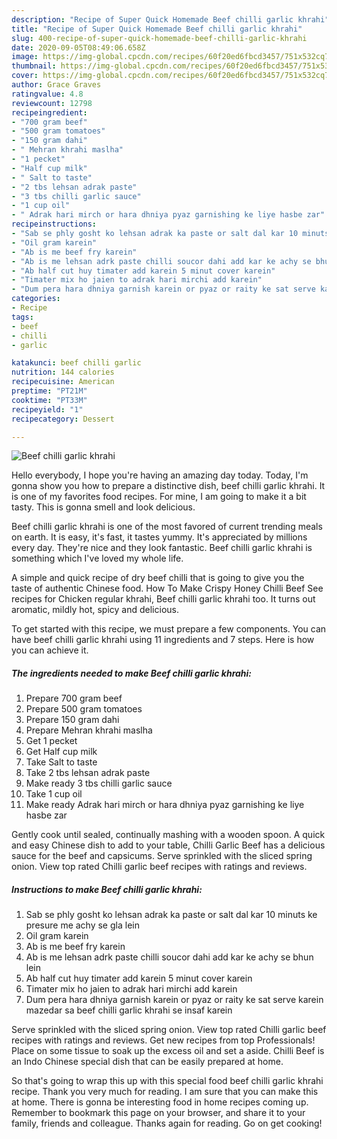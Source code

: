 ```yaml
---
description: "Recipe of Super Quick Homemade Beef chilli garlic khrahi"
title: "Recipe of Super Quick Homemade Beef chilli garlic khrahi"
slug: 400-recipe-of-super-quick-homemade-beef-chilli-garlic-khrahi
date: 2020-09-05T08:49:06.658Z
image: https://img-global.cpcdn.com/recipes/60f20ed6fbcd3457/751x532cq70/beef-chilli-garlic-khrahi-recipe-main-photo.jpg
thumbnail: https://img-global.cpcdn.com/recipes/60f20ed6fbcd3457/751x532cq70/beef-chilli-garlic-khrahi-recipe-main-photo.jpg
cover: https://img-global.cpcdn.com/recipes/60f20ed6fbcd3457/751x532cq70/beef-chilli-garlic-khrahi-recipe-main-photo.jpg
author: Grace Graves
ratingvalue: 4.8
reviewcount: 12798
recipeingredient:
- "700 gram beef"
- "500 gram tomatoes"
- "150 gram dahi"
- " Mehran khrahi maslha"
- "1 pecket"
- "Half cup milk"
- " Salt to taste"
- "2 tbs lehsan adrak paste"
- "3 tbs chilli garlic sauce"
- "1 cup oil"
- " Adrak hari mirch or hara dhniya pyaz garnishing ke liye hasbe zar"
recipeinstructions:
- "Sab se phly gosht ko lehsan adrak ka paste or salt dal kar 10 minuts ke presure me achy se gla lein"
- "Oil gram karein"
- "Ab is me beef fry karein"
- "Ab is me lehsan adrk paste chilli soucor dahi add kar ke achy se bhun lein"
- "Ab half cut huy timater add karein 5 minut cover karein"
- "Timater mix ho jaien to adrak hari mirchi add karein"
- "Dum pera hara dhniya garnish karein or pyaz or raity ke sat serve karein mazedar sa beef chilli garlic khrahi se insaf karein"
categories:
- Recipe
tags:
- beef
- chilli
- garlic

katakunci: beef chilli garlic 
nutrition: 144 calories
recipecuisine: American
preptime: "PT21M"
cooktime: "PT33M"
recipeyield: "1"
recipecategory: Dessert

---
```



![Beef chilli garlic khrahi](https://img-global.cpcdn.com/recipes/60f20ed6fbcd3457/751x532cq70/beef-chilli-garlic-khrahi-recipe-main-photo.jpg)

Hello everybody, I hope you're having an amazing day today. Today, I'm gonna show you how to prepare a distinctive dish, beef chilli garlic khrahi. It is one of my favorites food recipes. For mine, I am going to make it a bit tasty. This is gonna smell and look delicious.

Beef chilli garlic khrahi is one of the most favored of current trending meals on earth. It is easy, it's fast, it tastes yummy. It's appreciated by millions every day. They're nice and they look fantastic. Beef chilli garlic khrahi is something which I've loved my whole life.

A simple and quick recipe of dry beef chilli that is going to give you the taste of authentic Chinese food. How To Make Crispy Honey Chilli Beef See recipes for Chicken regular khrahi, Beef chilli garlic khrahi too. It turns out aromatic, mildly hot, spicy and delicious.


To get started with this recipe, we must prepare a few components. You can have beef chilli garlic khrahi using 11 ingredients and 7 steps. Here is how you can achieve it.

<!--inarticleads1-->

##### The ingredients needed to make Beef chilli garlic khrahi:

1. Prepare 700 gram beef
1. Prepare 500 gram tomatoes
1. Prepare 150 gram dahi
1. Prepare  Mehran khrahi maslha
1. Get 1 pecket
1. Get Half cup milk
1. Take  Salt to taste
1. Take 2 tbs lehsan adrak paste
1. Make ready 3 tbs chilli garlic sauce
1. Take 1 cup oil
1. Make ready  Adrak hari mirch or hara dhniya pyaz garnishing ke liye hasbe zar


Gently cook until sealed, continually mashing with a wooden spoon. A quick and easy Chinese dish to add to your table, Chilli Garlic Beef has a delicious sauce for the beef and capsicums. Serve sprinkled with the sliced spring onion. View top rated Chilli garlic beef recipes with ratings and reviews. 

<!--inarticleads2-->

##### Instructions to make Beef chilli garlic khrahi:

1. Sab se phly gosht ko lehsan adrak ka paste or salt dal kar 10 minuts ke presure me achy se gla lein
1. Oil gram karein
1. Ab is me beef fry karein
1. Ab is me lehsan adrk paste chilli soucor dahi add kar ke achy se bhun lein
1. Ab half cut huy timater add karein 5 minut cover karein
1. Timater mix ho jaien to adrak hari mirchi add karein
1. Dum pera hara dhniya garnish karein or pyaz or raity ke sat serve karein mazedar sa beef chilli garlic khrahi se insaf karein


Serve sprinkled with the sliced spring onion. View top rated Chilli garlic beef recipes with ratings and reviews. Get new recipes from top Professionals! Place on some tissue to soak up the excess oil and set a aside. Chilli Beef is an Indo Chinese special dish that can be easily prepared at home. 

So that's going to wrap this up with this special food beef chilli garlic khrahi recipe. Thank you very much for reading. I am sure that you can make this at home. There is gonna be interesting food in home recipes coming up. Remember to bookmark this page on your browser, and share it to your family, friends and colleague. Thanks again for reading. Go on get cooking!
